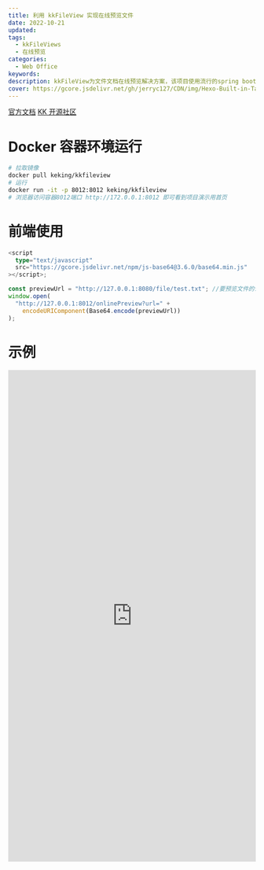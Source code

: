 ```yaml
---
title: 利用 kkFileView 实现在线预览文件
date: 2022-10-21
updated:
tags:
  - kkFileViews
  - 在线预览
categories:
  - Web Office
keywords:
description: kkFileView为文件文档在线预览解决方案，该项目使用流行的spring boot搭建，易上手和部署，基本支持主流办公文档的在线预览，如doc,docx,xls,xlsx,ppt,pptx,pdf,txt,zip,rar,图片,视频,音频等等
cover: https://gcore.jsdelivr.net/gh/jerryc127/CDN/img/Hexo-Built-in-Tag-Plugins-COVER.png
---
```


[官方文档](https://kkview.cn/zh-cn/docs/home.html)
[KK 开源社区](https://public.zsxq.com/groups/48844125114258.html)

# Docker 容器环境运行

```bash
# 拉取镜像
docker pull keking/kkfileview
# 运行
docker run -it -p 8012:8012 keking/kkfileview
# 浏览器访问容器8012端口 http://172.0.0.1:8012 即可看到项目演示用首页
```

# 前端使用

```ts
<script
  type="text/javascript"
  src="https://gcore.jsdelivr.net/npm/js-base64@3.6.0/base64.min.js"
></script>;

const previewUrl = "http://127.0.0.1:8080/file/test.txt"; //要预览文件的访问地址
window.open(
  "http://127.0.0.1:8012/onlinePreview?url=" +
    encodeURIComponent(Base64.encode(previewUrl))
);
```

# 示例

<iframe src='https://file.kkview.cn' style="width:100%;height:1000px;" frameborder="0"></iframe>
